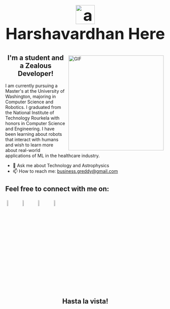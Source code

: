 <h1 align="center" style="font-size: 50px;"> 
    <img height="60px" src="https://your-image-host.com/your-gif.gif" alt="animated image"> <br> 
    Harshavardhan Here 
</h1>

<img align="right" height="300px" alt="GIF" src="https://giphy.com/gifs/animation-cute-smile-3o7TKMt1VVNkHV2PaE" style="padding:5px" />

<h2 align="center"> I'm a student and a Zealous Developer! </h2>

<p>
    I am currently pursuing a Master's at the University of Washington, majoring in Computer Science and Robotics. I graduated from the National Institute of Technology Rourkela with honors in Computer Science and Engineering. I have been learning about robots that interact with humans and wish to learn more about real-world applications of ML in the healthcare industry.
</p>

- 💬 Ask me about Technology and Astrophysics
- 📫 How to reach me: business.greddy@gmail.com

<h2 align='left'>Feel free to connect with me on:</h2> 

<p align="left">
    <a href="https://github.com/Harshavardhan7678"><img alt="github" width="7%" style="padding:5px" src="https://img.icons8.com/nolan/512/github.png"/></a>
    <a href="https://www.linkedin.com/in/harshavardhan-reddy18"><img alt="linkedin" width="7%" style="padding:5px" src="https://img.icons8.com/nolan/512/linkedin.png"/></a>
    <a href="https://www.instagram.com/itsgreddy/"><img alt="instagram" width="7%" style="padding:5px" src="https://img.icons8.com/nolan/512/instagram-new.png"/></a>
    <a href="https://twitter.com/Itsgreddy"><img alt="twitter" width="7%" style="padding:5px" src="https://img.icons8.com/nolan/512/twitter--v1.png"/></a>
</p>

<h2 align='center'> Hasta la vista! </h2>
